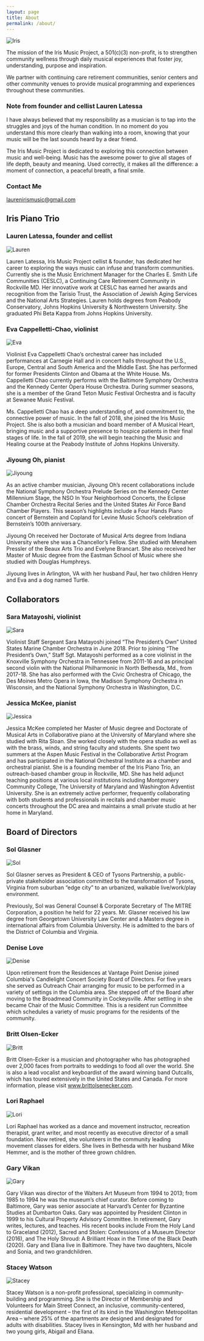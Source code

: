 ```yaml
---
layout: page
title: About
permalink: /about/
---
```


![Iris](/images/iris.png)

The mission of the Iris Music Project, a 501(c)(3) non-profit, is to strengthen community wellness through daily musical experiences that foster joy, understanding, purpose and inspiration.

We partner with continuing care retirement communities, senior centers and other community venues to provide musical programming and experiences throughout these communities.

### Note from founder and cellist Lauren Latessa

I have always believed that my responsibility as a musician is to tap into the struggles and joys of the human condition.  In no moment do you understand this more clearly than walking into a room, knowing that your music will be the last sounds heard by a dear friend.  

The Iris Music Project is dedicated to exploring this connection between music and well-being.  Music has the awesome power to give all stages of life depth, beauty and meaning.  Used correctly, it makes all the difference: a moment of connection, a peaceful breath, a final smile.

### Contact Me

[laurenirismusic@gmail.com](mailto:laurenirismusic@gmail.com)

## Iris Piano Trio

### Lauren Latessa, founder and cellist

![Lauren](/images/lauren.jpg)

Lauren Latessa, Iris Music Project cellist & founder, has dedicated her career to exploring the ways music can infuse and transform communities. Currently she is the Music Enrichment Manager for the Charles E. Smith Life Communities (CESLC), a Continuing Care Retirement Community in Rockville MD.  Her innovative work at CESLC has earned her awards and recognition from the Tarisio Trust, the Association of Jewish Aging Services and the National Arts Strategies.   Lauren holds degrees from Peabody Conservatory, Johns Hopkins University & Northwestern University. She graduated Phi Beta Kappa from Johns Hopkins University.

### Eva Cappelletti-Chao, violinist

![Eva](/images/eva.png)

Violinist Eva Cappelletti Chao’s orchestral career has included performances at Carnegie Hall and in concert halls throughout the U.S., Europe, Central and South America and the Middle East.  She has performed for former Presidents Clinton and Obama at the White House.  Ms. Cappelletti Chao currently performs with the Baltimore Symphony Orchestra and the Kennedy Center Opera House Orchestra.  During summer seasons, she is a member of the Grand Teton Music Festival Orchestra and is faculty at Sewanee Music Festival.

Ms. Cappelletti Chao has a deep understanding of, and commitment to, the connective power of music.  In the fall of 2018, she joined the Iris Music Project.  She is also both a musician and board member of A Musical Heart, bringing music and a supportive presence to hospice patients in their final stages of life.  In the fall of 2019, she will begin teaching the Music and Healing course at the Peabody Institute of Johns Hopkins University.

### Jiyoung Oh, pianist

![Jiyoung](/images/jiyoung.jpg)

As an active chamber musician, Jiyoung Oh’s recent collaborations include the National Symphony Orchestra Prelude Series on the Kennedy Center Millennium Stage, the NSO In Your Neighborhood Concerts, the Eclipse Chamber Orchestra Recital Series and the United States Air Force Band Chamber Players.  This season’s highlights include a Four Hands Piano concert of Bernstein and Copland for Levine Music School’s celebration of Bernstein’s 100th anniversary.

Jiyoung Oh received her Doctorate of Musical Arts degree from Indiana University where she was a Chancellor’s Fellow.  She studied with Menahem Pressler of the Beaux Arts Trio and Evelyne Brancart.  She also received her Master of Music degree from the Eastman School of Music where she studied with Douglas Humphreys.

Jiyoung lives in Arlington, VA with her husband Paul, her two children Henry and Eva and a dog named Turtle.

## Collaborators

### Sara Matayoshi, violinist

![Sara](/images/sara.jpg)

Violinist Staff Sergeant Sara Matayoshi joined “The President’s Own” United States Marine Chamber Orchestra in June 2018. Prior to joining “The President’s Own,” Staff Sgt. Matayoshi performed as a core violinist in the Knoxville Symphony Orchestra in Tennessee from 2011-16 and as principal second violin with the National Philharmonic in North Bethesda, Md., from 2017-18. She has also performed with the Civic Orchestra of Chicago, the Des Moines Metro Opera in Iowa, the Madison Symphony Orchestra in Wisconsin, and the National Symphony Orchestra in Washington, D.C. 

### Jessica McKee, pianist

![Jessica](/images/jessica.jpg)

Jessica McKee completed her Master of Music degree and Doctorate of Musical Arts in Collaborative piano at the University of Maryland where she studied with Rita Sloan.  She worked closely with the opera studio as well as with the brass, winds, and string faculty and students.  She spent two summers at the Aspen Music Festival in the Collaborative Artist Program and has participated in the National Orchestral Institute as a chamber and orchestral pianist. She is a founding member of the Iris Piano Trio, an outreach-based chamber group in Rockville, MD. She has held adjunct teaching positions at various local institutions including Montgomery Community College, The University of Maryland and Washington Adventist University.  She is an extremely active performer, frequently collaborating with both students and professionals in recitals and chamber music concerts throughout the DC area and maintains a small private studio at her home in Maryland.

## Board of Directors

### Sol Glasner

![Sol](/images/sol.jpg)

Sol Glasner serves as President & CEO of Tysons Partnership, a public-private stakeholder association committed to the transformation of Tysons, Virginia from suburban “edge city” to an urbanized, walkable live/work/play environment.

Previously, Sol was General Counsel & Corporate Secretary of The MITRE Corporation, a position he held for 22 years. Mr. Glasner received his law degree from Georgetown University Law Center and a Masters degree in international affairs from Columbia University. He is admitted to the bars of the District of Columbia and Virginia.

### Denise Love

![Denise](/images/denise.jpg)

Upon retirement from the Residences at Vantage Point Denise joined Columbia's Candlelight Concert Society Board of Directors. For five years she served as Outreach Chair arranging for  music to be performed in a variety of settings in the Columbia area. She stepped off of the Board after moving to the Broadmead Community in Cockeysville. After settling in she became Chair of the Music Committee. This  is a resident run Committee  which schedules a variety of music programs for the residents of the community.


### Britt Olsen-Ecker

![Britt](/images/britt.jpg)

Britt Olsen-Ecker is a musician and photographer who has photographed over 2,000 faces from portraits to weddings to food all over the world. She is also a lead vocalist and keyboardist of the award winning band Outcalls, which has toured extensively in the United States and Canada.  For more information, please visit www.brittolsenecker.com.

### Lori Raphael

![Lori](/images/lori.jpg)

Lori Raphael has worked as a dance and movement instructor, recreation therapist, grant writer, and most recently as executive director of a small foundation. Now retired, she volunteers in the community leading movement classes for elders. She lives in Bethesda with her husband Mike Hemmer, and is the mother of three grown children.

### Gary Vikan

![Gary](/images/gary.jpg)

Gary Vikan was director of the Walters Art Museum from 1994 to 2013; from 1985 to 1994 he was the museum’s chief curator. Before coming to Baltimore, Gary was senior associate at Harvard’s Center for Byzantine Studies at Dumbarton Oaks. Gary was appointed by President Clinton in 1999 to his Cultural Property Advisory Committee. In retirement, Gary writes, lectures, and teaches. His recent books include From the Holy Land to Graceland (2012), Sacred and Stolen: Confessions of a Museum Director (2016), and The Holy Shroud: A Brilliant Hoax in the Time of the Black Death (2020). Gary and Elana live in Baltimore. They have two daughters, Nicole and Sonia, and two grandchildren.

### Stacey Watson

![Stacey](/images/stacey.jpg)

Stacey Watson is a non-profit professional, specializing in community-building and programming. She is the Director of Membership and Volunteers for Main Street Connect, an inclusive, community-centered, residential development –  the first of its kind in the Washington Metropolitan Area – where 25% of the apartments are designed and designated for adults with disabilities.   Stacey lives in Kensington, Md with her husband and two young girls, Abigail and Eliana.
